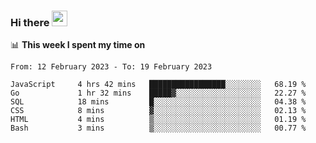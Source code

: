 ### Hi there <a href="https://www.gautamkrishnar.com/"><img src="https://media.giphy.com/media/hvRJCLFzcasrR4ia7z/giphy.gif" width="25px"></a>

📊 **This week I spent my time on**

<!--START_SECTION:waka-->

```text
From: 12 February 2023 - To: 19 February 2023

JavaScript     4 hrs 42 mins   █████████████████░░░░░░░░   68.19 %
Go             1 hr 32 mins    █████▓░░░░░░░░░░░░░░░░░░░   22.27 %
SQL            18 mins         █░░░░░░░░░░░░░░░░░░░░░░░░   04.38 %
CSS            8 mins          ▓░░░░░░░░░░░░░░░░░░░░░░░░   02.13 %
HTML           4 mins          ▒░░░░░░░░░░░░░░░░░░░░░░░░   01.19 %
Bash           3 mins          ▒░░░░░░░░░░░░░░░░░░░░░░░░   00.77 %
```

<!--END_SECTION:waka-->
